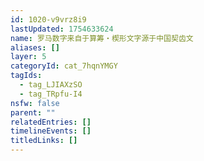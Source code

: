 ```yaml
---
id: 1020-v9vrz8i9
lastUpdated: 1754633624
name: 罗马数字来自于算筹・楔形文字源于中国契齿文
aliases: []
layer: 5
categoryId: cat_7hqnYMGY
tagIds:
  - tag_LJIAXzSO
  - tag_TRpfu-I4
nsfw: false
parent: ""
relatedEntries: []
timelineEvents: []
titledLinks: []
---
```


